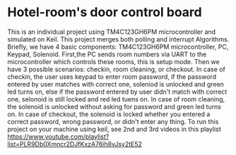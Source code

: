 # Hotel-room's door control board
This is an individual project using TM4C123GH6PM microcontroller and simulated on Keil.
This project merges both polling and interrupt Algorithms.
Briefly, we have 4 basic components: TM4C123GH6PM microcontroller, PC, Keypad, Solenoid.
First,the PC sends room numbers via UART to the microcontroller which controls these rooms, this is setup mode.
Then we have 3 possible scenarios: checkin, room cleaning, or checkout.
In case of checkin, the user uses keypad to enter room password,
if the password entered by user matches with correct one, soleniod is unlocked and green led turns on,
else if the password entered by user didn't match with correct one, selonoid is still locked and red led tuens on.
In case of room cleaning, the solenoid is unlocked without asking for password and green led turns on.
In case of checkout, the solenoid is locked whether you entered a correct password, wrong password, or didn't enter any thing.
To run this project on your machine using keil, see 2nd and 3rd videos in this playlist https://www.youtube.com/playlist?list=PLR9Db0Xmncr2DJfKxzA76ih8vJsy2tE52
